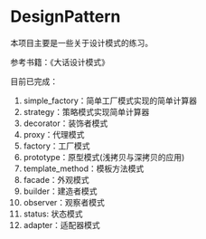 # DesignPattern
本项目主要是一些关于设计模式的练习。

参考书籍：《大话设计模式》

目前已完成：

1. simple_factory：简单工厂模式实现的简单计算器
2. strategy：策略模式实现简单计算器
3. decorator：装饰者模式
4. proxy：代理模式
5. factory：工厂模式
6. prototype：原型模式(浅拷贝与深拷贝的应用)
7. template_method：模板方法模式
8. facade：外观模式
9. builder：建造者模式
10. observer：观察者模式
11. status: 状态模式
12. adapter：适配器模式